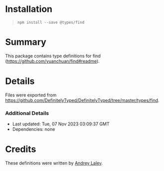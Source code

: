 # Installation
> `npm install --save @types/find`

# Summary
This package contains type definitions for find (https://github.com/yuanchuan/find#readme).

# Details
Files were exported from https://github.com/DefinitelyTyped/DefinitelyTyped/tree/master/types/find.

### Additional Details
 * Last updated: Tue, 07 Nov 2023 03:09:37 GMT
 * Dependencies: none

# Credits
These definitions were written by [Andrey Lalev](https://github.com/andypyrope).
